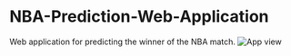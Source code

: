 # NBA-Prediction-Web-Application
Web application for predicting the winner of the NBA match.
![App view](https://i.imgur.com/7XzTldI.png)
